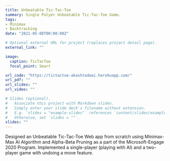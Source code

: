 ```yaml
---
title: Unbeatable Tic-Tac-Toe
summary: Single Palyer Unbeatable Tic-Tac-Toe Game.
tags:
- Minimax 
- Backtracking
date: "2021-05-08T00:00:00Z"

# Optional external URL for project (replaces project detail page).
external_link: ""

image:
  caption: TicTacToe      
  focal_point: Smart

url_code: "https://tictactoe-akashtadwai.herokuapp.com/"
url_pdf: ""
url_slides: ""
url_video: ""

# Slides (optional).
#   Associate this project with Markdown slides.
#   Simply enter your slide deck's filename without extension.
#   E.g. `slides = "example-slides"` references `content/slides/example-slides.md`.
#   Otherwise, set `slides = ""`.
slides: ""
---
```

Designed an Unbeatable Tic-Tac-Toe Web app from scratch using Minimax-Max AI Algorithm and Alpha-Beta Pruning as a part of the Microsoft-Engage 2020 Program. Implemented a single-player (playing with AI) and a two-player game with undoing a move feature.